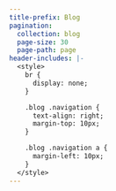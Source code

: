 ```yaml
---
title-prefix: Blog
pagination:
  collection: blog
  page-size: 30
  page-path: page
header-includes: |-
  <style>
    br {
      display: none;
    }

    .blog .navigation {
      text-align: right;
      margin-top: 10px;
    }

    .blog .navigation a {
      margin-left: 10px;
    }
  </style>
---
```


